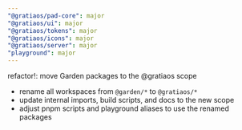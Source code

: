 ```yaml
---
"@gratiaos/pad-core": major
"@gratiaos/ui": major
"@gratiaos/tokens": major
"@gratiaos/icons": major
"@gratiaos/server": major
"playground": major
---
```


refactor!: move Garden packages to the @gratiaos scope

- rename all workspaces from `@garden/*` to `@gratiaos/*`
- update internal imports, build scripts, and docs to the new scope
- adjust pnpm scripts and playground aliases to use the renamed packages
